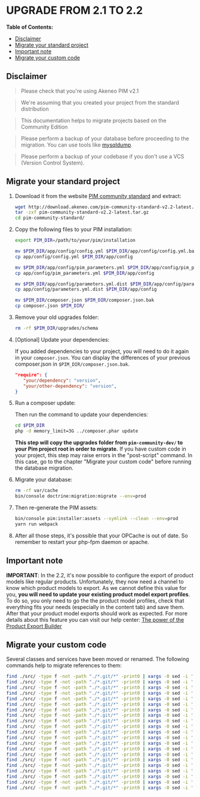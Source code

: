 # UPGRADE FROM 2.1 TO 2.2

**Table of Contents:**

- [Disclaimer](#disclaimer)
- [Migrate your standard project](#migrate-your-standard-project)
- [Important note](#important-note)
- [Migrate your custom code](#migrate-your-custom-code)

## Disclaimer

> Please check that you're using Akeneo PIM v2.1

> We're assuming that you created your project from the standard distribution

> This documentation helps to migrate projects based on the Community Edition

> Please perform a backup of your database before proceeding to the migration. You can use tools like [mysqldump](https://dev.mysql.com/doc/refman/5.7/en/mysqldump.html).

> Please perform a backup of your codebase if you don't use a VCS (Version Control System).

## Migrate your standard project

1. Download it from the website [PIM community standard](http://www.akeneo.com/download/) and extract:

    ```bash
    wget http://download.akeneo.com/pim-community-standard-v2.2-latest.tar.gz
    tar -zxf pim-community-standard-v2.2-latest.tar.gz
    cd pim-community-standard/
    ```

2. Copy the following files to your PIM installation:

    ```bash
    export PIM_DIR=/path/to/your/pim/installation

    mv $PIM_DIR/app/config/config.yml $PIM_DIR/app/config/config.yml.bak
    cp app/config/config.yml $PIM_DIR/app/config

    mv $PIM_DIR/app/config/pim_parameters.yml $PIM_DIR/app/config/pim_parameters.yml.bak
    cp app/config/pim_parameters.yml $PIM_DIR/app/config

    mv $PIM_DIR/app/config/parameters.yml.dist $PIM_DIR/app/config/parameters.yml.dist.bak
    cp app/config/parameters.yml.dist $PIM_DIR/app/config

    mv $PIM_DIR/composer.json $PIM_DIR/composer.json.bak
    cp composer.json $PIM_DIR/
    ```

3. Remove your old upgrades folder:

    ```bash
    rm -rf $PIM_DIR/upgrades/schema
    ```

4. [Optional] Update your dependencies:

    If you added dependencies to your project, you will need to do it again in your `composer.json`.
    You can display the differences of your previous composer.json in `$PIM_DIR/composer.json.bak`.

    ```JSON
    "require": {
       "your/dependency": "version",
       "your/other-dependency": "version",
    }
    ```

5. Run a composer update:

   Then run the command to update your dependencies:

    ```bash
    cd $PIM_DIR
    php -d memory_limit=3G ../composer.phar update
    ```

    **This step will copy the upgrades folder from `pim-community-dev/` to your Pim project root in order to migrate.**
    If you have custom code in your project, this step may raise errors in the "post-script" command.
    In this case, go to the chapter "Migrate your custom code" before running the database migration.

6. Migrate your database:

    ```bash
    rm -rf var/cache
    bin/console doctrine:migration:migrate --env=prod
    ```

7. Then re-generate the PIM assets:

    ```bash
    bin/console pim:installer:assets --symlink --clean --env=prod
    yarn run webpack
    ```

8. After all those steps, it's possible that your OPCache is out of date. So remember to restart your php-fpm daemon or apache.

## Important note

**IMPORTANT**: In the 2.2, it's now possible to configure the export of product models like regular products. Unfortunately, they now need a channel to know which product models to export. As we cannot define this value for you, **you will need to update your existing product model export profiles**. To do so, you only need to go the the product model profiles, check that everything fits your needs (especially in the content tab) and save them. After that your product model exports should work as expected. For more details about this feature you can visit our help center: [The power of the Product Export Builder](https://help.akeneo.com/articles/product-export-builder.html)

## Migrate your custom code

Several classes and services have been moved or renamed. The following commands help to migrate references to them:

```bash
find ./src/ -type f -not -path "./*.git/*" -print0 | xargs -0 sed -i '' 's/Pim\\Bundle\\EnrichBundle\\Elasticsearch\\ProductAndProductModelQueryBuilderFactory/Pim\\Bundle\\CatalogBundle\\Elasticsearch\\ProductAndProductModelQueryBuilderFactory/g'
find ./src/ -type f -not -path "./*.git/*" -print0 | xargs -0 sed -i '' 's/Pim\\Bundle\\EnrichBundle\\Elasticsearch\\CursorFactory/Pim\\Bundle\\CatalogBundle\\Elasticsearch\\CursorFactory/g'
find ./src/ -type f -not -path "./*.git/*" -print0 | xargs -0 sed -i '' 's/Pim\\Bundle\\EnrichBundle\\Elasticsearch\\Cursor/Pim\\Bundle\\CatalogBundle\\Elasticsearch\\Cursor/g'
find ./src/ -type f -not -path "./*.git/*" -print0 | xargs -0 sed -i '' 's/Pim\\Bundle\\EnrichBundle\\Elasticsearch\\AbstractCursor/Pim\\Bundle\\CatalogBundle\\Elasticsearch\\AbstractCursor/g'
find ./src/ -type f -not -path "./*.git/*" -print0 | xargs -0 sed -i '' 's/Pim\\Bundle\\EnrichBundle\\Elasticsearch\\IdentifierResults/Pim\\Bundle\\CatalogBundle\\Elasticsearch\\IdentifierResults/g'
find ./src/ -type f -not -path "./*.git/*" -print0 | xargs -0 sed -i '' 's/Pim\\Bundle\\EnrichBundle\\Elasticsearch\\IdentifierResult/Pim\\Bundle\\CatalogBundle\\Elasticsearch\\IdentifierResult/g'
find ./src/ -type f -not -path "./*.git/*" -print0 | xargs -0 sed -i '' 's/Pim\\Bundle\\EnrichBundle\\ProductQueryBuilder\\MassEditProductAndProductModelQueryBuilder/Pim\\Component\\Catalog\\Query\\ProductAndProductModelQueryBuilder/g'
find ./src/ -type f -not -path "./*.git/*" -print0 | xargs -0 sed -i '' 's/Pim\\Component\\Catalog\\Updater\\ProductPropertyAdder/Pim\\Component\\Catalog\\Updater\\PropertyAdder/g'
find ./src/ -type f -not -path "./*.git/*" -print0 | xargs -0 sed -i '' 's/Pim\\Component\\Catalog\\Updater\\ProductPropertyRemover/Pim\\Component\\Catalog\\Updater\\PropertyRemover/g'
find ./src/ -type f -not -path "./*.git/*" -print0 | xargs -0 sed -i '' 's/Pim\\Component\\Catalog\\Updater\\ProductPropertyCopier/Pim\\Component\\Catalog\\Updater\\PropertyCopier/g'
find ./src/ -type f -not -path "./*.git/*" -print0 | xargs -0 sed -i '' 's/pim_enrich\.query\.product_and_product_model_query_builder_factory/pim_catalog\.query\.product_and_product_model_query_builder_factory/g'
find ./src/ -type f -not -path "./*.git/*" -print0 | xargs -0 sed -i '' 's/pim_enrich\.query\.product_and_product_model_query_builder_factory\.with_product_and_product_model_cursor/pim_catalog\.query\.product_and_product_model_query_builder_factory\.with_product_and_product_model_cursor/g'
find ./src/ -type f -not -path "./*.git/*" -print0 | xargs -0 sed -i '' 's/pim_enrich\.factory\.product_and_product_model_cursor/pim_catalog\.factory\.product_and_product_model_cursor/g'
find ./src/ -type f -not -path "./*.git/*" -print0 | xargs -0 sed -i '' 's/pim_catalog\.updater\.product_property_adder/pim_catalog\.updater\.property_adder/g'
find ./src/ -type f -not -path "./*.git/*" -print0 | xargs -0 sed -i '' 's/pim_catalog\.updater\.product_property_remover/pim_catalog\.updater\.property_remover/g'
find ./src/ -type f -not -path "./*.git/*" -print0 | xargs -0 sed -i '' 's/pim_catalog\.updater\.product_property_copier/pim_catalog\.updater\.property_copier/g'
find ./src/ -type f -not -path "./*.git/*" -print0 | xargs -0 sed -i '' 's/pim_enrich\.query\.elasticsearch\.product_and_model_query_builder_factory\.class/pim_catalog\.query\.elasticsearch\.product_and_model_query_builder_factory\.class/g'
find ./src/ -type f -not -path "./*.git/*" -print0 | xargs -0 sed -i '' 's/pim_enrich\.query\.mass_edit_product_and_product_model_query_builder\.class/pim_catalog\.query\.product_and_product_model_query_builder\.class/g'
find ./src/ -type f -not -path "./*.git/*" -print0 | xargs -0 sed -i '' 's/pim_enrich\.elasticsearch\.cursor_factory\.class/pim_catalog\.elasticsearch\.cursor_factory\.class/g'
find ./src/ -type f -not -path "./*.git/*" -print0 | xargs -0 sed -i '' 's/pim_catalog\.updater\.product_property_adder\.class/pim_catalog\.updater\.property_adder\.class/g'
find ./src/ -type f -not -path "./*.git/*" -print0 | xargs -0 sed -i '' 's/pim_catalog\.updater\.product_property_remover\.class/pim_catalog\.updater\.property_remover\.class/g'
```
